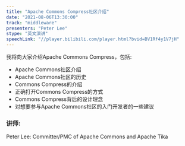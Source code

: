 ```yaml
---
title: "Apache Commons Compress社区介绍"
date: "2021-08-06T13:30:00" 
track: "middleware"
presenters: "Peter Lee"
stype: "英文演讲"
speechLink: "//player.bilibili.com/player.html?bvid=BV1Rf4y1V7jH"
---
```

我将向大家介绍Apache Commons Compress，包括:

* Apache Commons社区介绍
* Apache Commons社区的历史
* Commons Compress的介绍
* 正确打开Commons Compress的方式
* Commons Compress背后的设计理念
* 对想要参与Apache Commons社区的入门开发者的一些建议
 ### 讲师: 
 Peter Lee: Committer/PMC of Apache Commons and Apache Tika